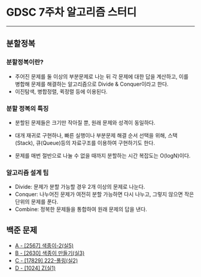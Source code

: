 # GDSC 7주차 알고리즘 스터디
---
## 분할정복

### 분할정복이란?
- 주어진 문제를 둘 이상의 부분문제로 나눈 뒤 각 문제에 대한 답을 계산하고, 이를 병합해 문제를 해결하는 알고리즘으로 Divide & Conquer이라고 한다.
- 이진탐색, 병합정렬, 퀵정렬 등에 이용된다.

### 분할 정복의 특징
- 분할된 문제들은 크기만 작아질 뿐, 원래 문제와 성격이 동일하다.

- 대개 재귀로 구현하나, 빠른 실행이나 부분문제 해결 순서 선택을 위해, 스택(Stack), 큐(Queue)등의 자료구조를 이용하여 구현하기도 한다.

- 문제를 매번 절반으로 나눌 수 없을 때까지 분할하는 시간 복잡도는 O(logN)이다.

### 알고리즘 설계 팁
- Divide: 문제가 분할 가능할 경우 2개 이상의 문제로 나눈다.
- Conquer: 나누어진 문제가 여전히 분할 가능하면 다시 나누고, 그렇지 않으면 작은 단위의 문제를 푼다.
- Combine: 정복한 문제들을 통합하여 원래 문제의 답을 낸다.

## 백준 문제
- [A - [2567] 색종이-2(실5)](https://www.acmicpc.net/problem/2567)
- [B - [2630] 색종이 만들기(실3)](https://www.acmicpc.net/problem/2630)
- [C - [17829] 222-풀링(실2)](https://www.acmicpc.net/problem/17829)
- [D - [1024] Z(실1)](https://www.acmicpc.net/problem/1074)


